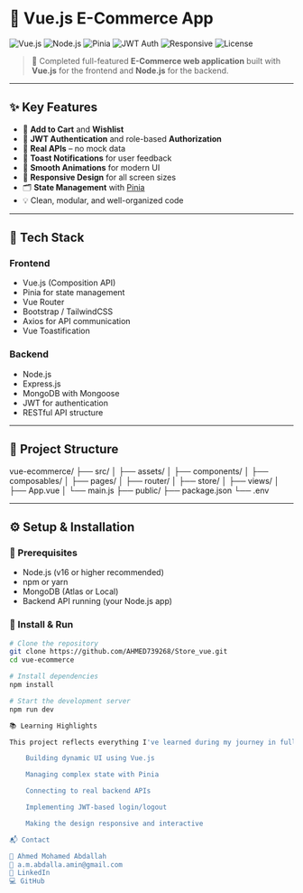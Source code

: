 # 🛒 Vue.js E-Commerce App

![Vue.js](https://img.shields.io/badge/Vue.js-35495E?style=for-the-badge&logo=vue.js&logoColor=4FC08D)
![Node.js](https://img.shields.io/badge/Node.js-339933?style=for-the-badge&logo=nodedotjs&logoColor=white)
![Pinia](https://img.shields.io/badge/Pinia-FAD000?style=for-the-badge&logo=pinia&logoColor=black)
![JWT Auth](https://img.shields.io/badge/Auth-JWT-blue?style=for-the-badge)
![Responsive](https://img.shields.io/badge/Mobile%20Friendly-Yes-success?style=for-the-badge)
![License](https://img.shields.io/github/license/YOUR_USERNAME/YOUR_REPO_NAME?style=for-the-badge)

> 🚀 Completed full-featured **E-Commerce web application** built with **Vue.js** for the frontend and **Node.js** for the backend.

---

## ✨ Key Features

- 🛒 **Add to Cart** and **Wishlist**
- 🔐 **JWT Authentication** and role-based **Authorization**
- 📡 **Real APIs** – no mock data
- 🔔 **Toast Notifications** for user feedback
- 🎨 **Smooth Animations** for modern UI
- 📱 **Responsive Design** for all screen sizes
- 🗂 **State Management** with [Pinia](https://pinia.vuejs.org/)
- 💡 Clean, modular, and well-organized code

---

## 🧰 Tech Stack

### Frontend
- Vue.js (Composition API)
- Pinia for state management
- Vue Router
- Bootstrap / TailwindCSS
- Axios for API communication
- Vue Toastification

### Backend
- Node.js
- Express.js
- MongoDB with Mongoose
- JWT for authentication
- RESTful API structure

---


## 📁 Project Structure
vue-ecommerce/
├── src/
│ ├── assets/
│ ├── components/
│ ├── composables/
│ ├── pages/
│ ├── router/
│ ├── store/
│ ├── views/
│ ├── App.vue
│ └── main.js
├── public/
├── package.json
└── .env



---

## ⚙️ Setup & Installation

### 🔧 Prerequisites

- Node.js (v16 or higher recommended)
- npm or yarn
- MongoDB (Atlas or Local)
- Backend API running (your Node.js app)

### 🚀 Install & Run

```bash
# Clone the repository
git clone https://github.com/AHMED739268/Store_vue.git
cd vue-ecommerce

# Install dependencies
npm install

# Start the development server
npm run dev

📚 Learning Highlights

This project reflects everything I've learned during my journey in full-stack development — from:

    Building dynamic UI using Vue.js

    Managing complex state with Pinia

    Connecting to real backend APIs

    Implementing JWT-based login/logout

    Making the design responsive and interactive

📬 Contact

👤 Ahmed Mohamed Abdallah
📧 a.m.abdalla.amin@gmail.com
🔗 LinkedIn
💻 GitHub

